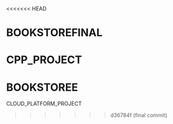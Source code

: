 <<<<<<< HEAD
# BOOKSTOREFINAL
CPP_PROJECT
=======
# BOOKSTOREE
CLOUD_PLATFORM_PROJECT
>>>>>>> d36784f (final commit)
